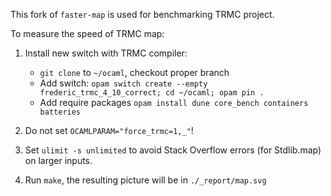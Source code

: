 This fork of `faster-map` is used for benchmarking TRMC project.

To measure the speed of TRMC map:

1. Install new switch with TRMC compiler:
    * `git clone` to `~/ocaml`, checkout proper branch
    * Add switch: `opam switch create --empty frederic_trmc_4_10_correct; cd ~/ocaml; opam pin .`
    * Add require packages `opam install dune core_bench containers batteries`

2. Do not set `OCAMLPARAM="force_trmc=1,_"`!

3. Set `ulimit -s unlimited` to avoid Stack Overflow errors (for Stdlib.map) on larger inputs.

4. Run `make`, the resulting picture will be in `./_report/map.svg`

